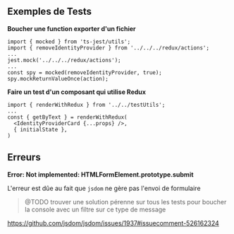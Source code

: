## Exemples de Tests

**Boucher une function exporter d'un fichier**

```
import { mocked } from 'ts-jest/utils';
import { removeIdentityProvider } from '../../../redux/actions';
...
jest.mock('../../../redux/actions');
...
const spy = mocked(removeIdentityProvider, true);
spy.mockReturnValueOnce(action);
```

**Faire un test d'un composant qui utilise Redux**

```
import { renderWithRedux } from '../../testUtils';
...
const { getByText } = renderWithRedux(
  <IdentityProviderCard {...props} />,
  { initialState },
)
```

## Erreurs

**Error: Not implemented: HTMLFormElement.prototype.submit**

L'erreur est dûe au fait que `jsdom` ne gère pas l'envoi de formulaire

> @TODO trouver une solution pérenne sur tous les tests pour boucher la console avec un filtre sur ce type de message

https://github.com/jsdom/jsdom/issues/1937#issuecomment-526162324
